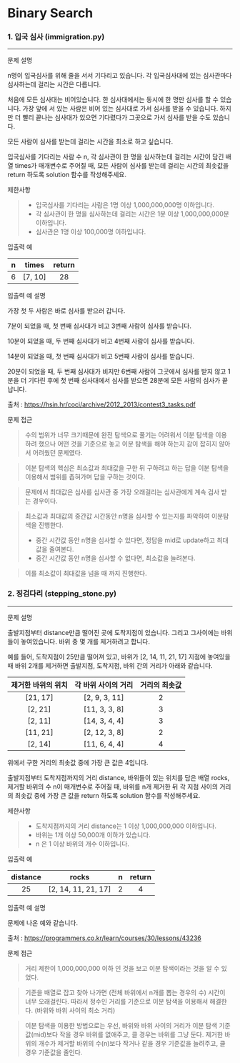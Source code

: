 # Binary Search
### 1. 입국 심사 (immigration.py)
---
문제 설명

n명이 입국심사를 위해 줄을 서서 기다리고 있습니다. 각 입국심사대에 있는 심사관마다 심사하는데 걸리는 시간은 다릅니다.

처음에 모든 심사대는 비어있습니다. 한 심사대에서는 동시에 한 명만 심사를 할 수 있습니다. 가장 앞에 서 있는 사람은 비어 있는 심사대로 가서 심사를 받을 수 있습니다. 하지만 더 빨리 끝나는 심사대가 있으면 기다렸다가 그곳으로 가서 심사를 받을 수도 있습니다.

모든 사람이 심사를 받는데 걸리는 시간을 최소로 하고 싶습니다.

입국심사를 기다리는 사람 수 n, 각 심사관이 한 명을 심사하는데 걸리는 시간이 담긴 배열 times가 매개변수로 주어질 때, 모든 사람이 심사를 받는데 걸리는 시간의 최솟값을 return 하도록 solution 함수를 작성해주세요.

제한사항
> * 입국심사를 기다리는 사람은 1명 이상 1,000,000,000명 이하입니다.
> * 각 심사관이 한 명을 심사하는데 걸리는 시간은 1분 이상 1,000,000,000분 이하입니다.
> * 심사관은 1명 이상 100,000명 이하입니다.

입출력 예

|n|times|return|
|:-:|:-:|:----:|
|6|[7, 10]|28|

입출력 예 설명

가장 첫 두 사람은 바로 심사를 받으러 갑니다.

7분이 되었을 때, 첫 번째 심사대가 비고 3번째 사람이 심사를 받습니다.

10분이 되었을 때, 두 번째 심사대가 비고 4번째 사람이 심사를 받습니다.

14분이 되었을 때, 첫 번째 심사대가 비고 5번째 사람이 심사를 받습니다.

20분이 되었을 때, 두 번째 심사대가 비지만 6번째 사람이 그곳에서 심사를 받지 않고 1분을 더 기다린 후에 첫 번째 심사대에서 심사를 받으면 28분에 모든 사람의 심사가 끝납니다.

출처 : https://hsin.hr/coci/archive/2012_2013/contest3_tasks.pdf

문제 접근
> 수의 범위가 너무 크기때문에 완전 탐색으로 풀기는 어려워서 이분 탐색을 이용하려 했으나 어떤 것을 기준으로 놓고 이분 탐색을 해야 하는지 감이 잡히지 않아서 어려웠던 문제였다.

> 이분 탐색의 핵심은 최소값과 최대값을 구한 뒤 구하려고 하는 답을 이분 탐색을 이용해서 범위를 좁혀가며 답을 구하는 것이다.

> 문제에서 최대값은 심사를 심사관 중 가장 오래걸리는 심사관에게 계속 검사 받는 경우이다.

> 최소값과 최대값의 중간값 시간동안 n명을 심사할 수 있는지를 파악하여 이분탐색을 진행한다.
> * 중간 시간값 동안 n명을 심사할 수 있다면, 정답을 mid로 update하고 최대값을 줄여본다.
> * 중간 시간값 동안 n명을 심사할 수 없다면, 최소값을 늘려본다.

> 이를 최소값이 최대값을 넘을 때 까지 진행한다.


### 2. 징검다리 (stepping_stone.py)
---
문제 설명

출발지점부터 distance만큼 떨어진 곳에 도착지점이 있습니다. 그리고 그사이에는 바위들이 놓여있습니다. 바위 중 몇 개를 제거하려고 합니다.

예를 들어, 도착지점이 25만큼 떨어져 있고, 바위가 [2, 14, 11, 21, 17] 지점에 놓여있을 때 바위 2개를 제거하면 출발지점, 도착지점, 바위 간의 거리가 아래와 같습니다.

|제거한 바위의 위치|각 바위 사이의 거리|거리의 최솟값|
|:-----------:|:-------------:|:--------:|
|[21, 17]|[2, 9, 3, 11]|2|
|[2, 21]|[11, 3, 3, 8]|3|
|[2, 11]|[14, 3, 4, 4]|3|
|[11, 21]|[2, 12, 3, 8]|2|
|[2, 14]|[11, 6, 4, 4]|4|

위에서 구한 거리의 최솟값 중에 가장 큰 값은 4입니다.

출발지점부터 도착지점까지의 거리 distance, 바위들이 있는 위치를 담은 배열 rocks, 제거할 바위의 수 n이 매개변수로 주어질 때, 바위를 n개 제거한 뒤 각 지점 사이의 거리의 최솟값 중에 가장 큰 값을 return 하도록 solution 함수를 작성해주세요.

제한사항
> * 도착지점까지의 거리 distance는 1 이상 1,000,000,000 이하입니다.
> * 바위는 1개 이상 50,000개 이하가 있습니다.
> * n 은 1 이상 바위의 개수 이하입니다.

입출력 예

|distance|rocks|n|return|
|:------:|:---:|:-:|:----:|
|25|[2, 14, 11, 21, 17]|2|4|

입출력 예 설명

문제에 나온 예와 같습니다.

출처 : https://programmers.co.kr/learn/courses/30/lessons/43236

문제 접근
> 거리 제한이 1,000,000,000 이하 인 것을 보고 이분 탐색이라는 것을 알 수 있었다.

> 기준을 배열로 잡고 찾아 나가면 (전체 바위에서 n개를 뽑는 경우의 수) 시간이 너무 오래걸린다. 따라서 정수인 거리를 기준으로 이분 탐색을 이용해서 해결한다. (바위와 바위 사이의 최소 거리)

> 이분 탐색을 이용한 방법으로는
> 우선, 바위와 바위 사이의 거리가 이분 탐색 기준값(mid)보다 작을 경우 바위를 없애주고, 클 경우는 바위를 그냥 둔다.
> 제거한 바위의 개수가 제거할 바위의 수(n)보다 작거나 같을 경우 기준값을 늘려주고, 클 경우 기준값을 줄인다.
